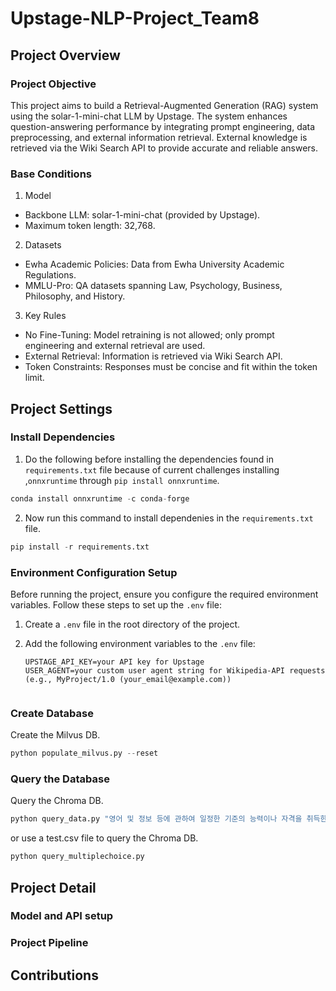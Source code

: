 # Upstage-NLP-Project_Team8

## Project Overview
### Project Objective

This project aims to build a Retrieval-Augmented Generation (RAG) system using the solar-1-mini-chat LLM by Upstage. The system enhances question-answering performance by integrating prompt engineering, data preprocessing, and external information retrieval. External knowledge is retrieved via the Wiki Search API to provide accurate and reliable answers. 

### Base Conditions

1. Model
- Backbone LLM: solar-1-mini-chat (provided by Upstage).
- Maximum token length: 32,768.

2. Datasets
- Ewha Academic Policies: Data from Ewha University Academic Regulations.
- MMLU-Pro: QA datasets spanning Law, Psychology, Business, Philosophy, and History. 

3. Key Rules
- No Fine-Tuning: Model retraining is not allowed; only prompt engineering and external retrieval are used.
- External Retrieval: Information is retrieved via Wiki Search API.
- Token Constraints: Responses must be concise and fit within the token limit.

## Project Settings
### Install Dependencies
1. Do the following before installing the dependencies found in `requirements.txt` file because of current challenges installing ,`onnxruntime` through `pip install onnxruntime`. 
```python
conda install onnxruntime -c conda-forge
```

2. Now run this command to install dependenies in the `requirements.txt` file. 

```python
pip install -r requirements.txt
```

### Environment Configuration Setup

Before running the project, ensure you configure the required environment variables. Follow these steps to set up the `.env` file:

1. Create a `.env` file in the root directory of the project.

2. Add the following environment variables to the `.env` file:
   ```plaintext
   UPSTAGE_API_KEY=your API key for Upstage
   USER_AGENT=your custom user agent string for Wikipedia-API requests (e.g., MyProject/1.0 (your_email@example.com))


### Create Database

Create the Milvus DB.

```python
python populate_milvus.py --reset
```

### Query the Database

Query the Chroma DB.

```python
python query_data.py "영어 및 정보 등에 관하여 일정한 기준의 능력이나 자격을 취득한 경우 인정 받는 학점은 몇점인가?"
```
or use a test.csv file to query the Chroma DB.
```python
python query_multiplechoice.py
```

## Project Detail
### Model and API setup
### Project Pipeline

## Contributions
